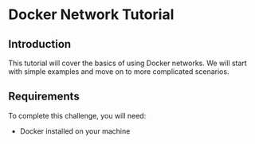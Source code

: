 # Docker Network Tutorial

## Introduction

This tutorial will cover the basics of using Docker networks. We will start with simple examples and move on to more complicated scenarios.

## Requirements

To complete this challenge, you will need:

- Docker installed on your machine
